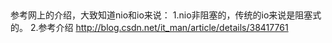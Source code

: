 ##
参考网上的介绍，大致知道nio和io来说：
1.nio非阻塞的，传统的io来说是阻塞式的。
2.参考介绍
http://blog.csdn.net/it_man/article/details/38417761


